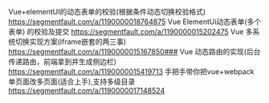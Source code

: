 Vue+elementUI的动态表单的校验(根据条件动态切换校验格式)
https://segmentfault.com/a/1190000018764875
Vue ElementUi动态表单(多个表单) 的校验及提交
https://segmentfault.com/a/1190000015202475
Vue 多系统切换实现方案(iframe嵌套的两三事)
https://segmentfault.com/a/1190000015167850###
Vue 动态路由的实现(后台传递路由，前端拿到并生成侧边栏)
https://segmentfault.com/a/1190000015419713
手把手带你把vue+webpack 单页面改多页面(适合上手),支持多级目录
https://segmentfault.com/a/1190000017148524